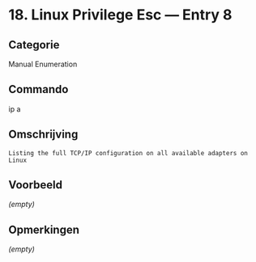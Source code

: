 # 18. Linux Privilege Esc — Entry 8

## Categorie

Manual Enumeration

## Commando

ip a

## Omschrijving

```
Listing the full TCP/IP configuration on all available adapters on Linux
```

## Voorbeeld

_(empty)_

## Opmerkingen

_(empty)_

